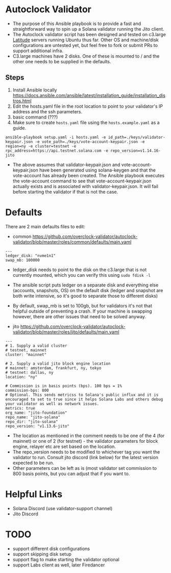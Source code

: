 # Autoclock Validator
* The purpose of this Ansible playbook is to provide a fast and straightforward way to spin up a Solana validator running the Jito client. 
* The Autoclock validator script has been designed and tested on c3.large [Latitude](https://www.latitude.sh/) servers running Ubuntu thus far. Other OS and machine/disk configurations are untested yet, but feel free to fork or submit PRs to support additional infra.
* C3.large machines have 2 disks. One of these is mounted to / and the other one needs to be supplied in the defaults.

## Steps
1) Install Ansible locally https://docs.ansible.com/ansible/latest/installation_guide/installation_distros.html
2) Edit the hosts.yaml file in the root location to point to your validator's IP address and the ssh parameters.
3) basic command (???)
4) Make sure to create `hosts.yaml` file using the `hosts.example.yaml` as a guide.
```
ansible-playbook setup.yaml -i hosts.yaml -e id_path=./keys/validator-keypair.json -e vote_path=./keys/vote-account-keypair.json -e region=ny -e cluster=testnet -e rpc_address=https://api.testnet.solana.com -e repo_version=v1.14.16-jito
```

* The above assumes that validator-keypair.json and vote-account-keypair.json have been generated using solana-keygen and that the vote-account has already been created. The Ansible playbook executes the vote-account command to see that vote-account-keypair.json actually exists and is associated with validator-keypair.json. It will fail before starting the validator if that is not the case.

# Defaults

There are 2 main defaults files to edit: 
* common https://github.com/overclock-validator/autoclock-validator/blob/master/roles/common/defaults/main.yaml
```
---
ledger_disk: "nvme1n1"
swap_mb: 100000
```
* ledger_disk needs to point to the disk on the c3.large that is not currently mounted, which you can verify this using `sudo fdisk -l`
* The ansible script puts ledger on a separate disk and everything else (accounts, snapshots, OS) on the default disk (ledger and snapshot are both write intensive, so it's good to separate those to different disks)
* By default, swap_mb is set to 100gb, but for validators it's not that helpful outside of preventing a crash. If your machine is swapping however, there are other issues that need to be solved anyway.

* jito https://github.com/overclock-validator/autoclock-validator/blob/master/roles/jito/defaults/main.yaml
```
---
# 1. Supply a valid cluster
# testnet, mainnet
cluster: "mainnet"

# 2. Supply a valid jito block engine location
# mainnet: amsterdam, frankfurt, ny, tokyo 
# testnet: dallas, ny
location: "ny"

# Commission is in basis points (bps). 100 bps = 1%
commission-bps: 800
# Optional. This sends metricss to Solana's public influx and it is encouraged to set to true since it helps Solana Labs and others debug your validator as well as network issues.
metrics: true
org_name: "jito-foundation"
repo_name: "jito-solana"
repo_dir: "jito-solana"
repo_version: "v1.13.6-jito"
```
* The location as mentioned in the comment needs to be one of the 4 (for mainnet) or one of 2 (for testnet) - the validator parameters for block engine, relayer etc are set based on the location.
* The repo_version needs to be modified to whichever tag you want the validator to run. Consult jito discord (link below) for the latest version expected to be run.
* Other parameters can be left as is (most validator set commission to 800 basis points, but you can adjust that if you want to.

# Helpful Links
* Solana Discord (use validator-support channel)
* Jito Discord

# TODO
* support different disk configurations
* support skipping disk setup
* support flag to make starting the validator optional
* support Labs client as well, later Firedancer
